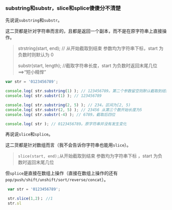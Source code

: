 ### substring和substr，slice和splice傻傻分不清楚

先说说`substring`和`substr`。

这二货都是针对字符串而言的，且都是返回一个副本，而不是在原字符串上直接操作。

> strstring\(start, end\); // 从开始截取到结束 参数均为字符串下标，start 为负数时则默认为 0
>
> substr\(start, length\); //截取字符串长度，start 为负数时返回末尾几位==&gt;“短小精悍”

```js
var str = '0123456789';

console.log( str.substring(1) ); // 123456789。第二个参数留空则默认截取到结束
console.log( str.substr(1) ); // 123456789

console.log( str.substring(2, 5) ); // 234。区间为[2, 5)
console.log( str.substr(2, 5) ); // 23456 从第三个数开始长度为5
console.log( str.substr(-4) ); // 6789。截取后四位

console.log( str ); // 0123456789。原字符串并没有发生变化
```

再说说`slice`和`splice`。

这二货都是针对数组而言（我不会告诉你字符串也能用`slice`）。

> `slice(start, end);`从开始截取到结束 参数均为字符串下标 ，start 为负数时返回末尾几位

但`splice`是直接在数组上操作（直接在数组上操作的还有`pop/push/shift/unshift/sort/reverse/concat`）。

```js
 var str = '0123456789';

 str.slice(1,2)； //1
 str.sl